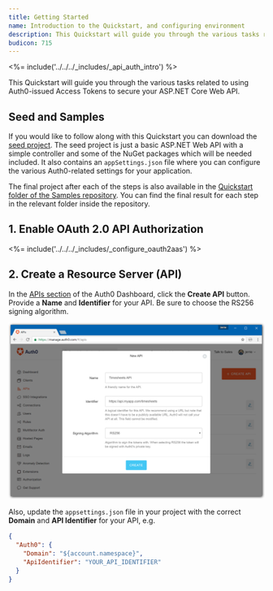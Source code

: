 ```yaml
---
title: Getting Started
name: Introduction to the Quickstart, and configuring environment
description: This Quickstart will guide you through the various tasks related to using Auth0-issued access tokens to secure your ASP.NET Core Web API.
budicon: 715
---
```


<%= include('../../../_includes/_api_auth_intro') %>

This Quickstart will guide you through the various tasks related to using Auth0-issued Access Tokens to secure your ASP.NET Core Web API.

## Seed and Samples

If you would like to follow along with this Quickstart you can download the [seed project](https://github.com/auth0-samples/auth0-aspnetcore-webapi-samples/tree/master/Quickstart/00-Starter-Seed). The seed project is just a basic ASP.NET Web API with a simple controller and some of the NuGet packages which will be needed included. It also contains an `appSettings.json` file where you can configure the various Auth0-related settings for your application.

The final project after each of the steps is also available in the [Quickstart folder of the Samples repository](https://github.com/auth0-samples/auth0-aspnetcore-webapi-samples/tree/master/Quickstart). You can find the final result for each step in the relevant folder inside the repository.

## 1. Enable OAuth 2.0 API Authorization

<%= include('../../../_includes/_configure_oauth2aas') %>

## 2. Create a Resource Server (API)

In the [APIs section](${manage_url}/#/apis) of the Auth0 Dashboard, click the **Create API** button. Provide a **Name** and **Identifier** for your API. Be sure to choose the RS256 signing algorithm.

![Create API](/media/articles/server-apis/aspnet-core-webapi/create-api-rs256.png)

Also, update the `appsettings.json` file in your project with the correct **Domain** and **API Identifier** for your API, e.g.

```json
{
  "Auth0": {
    "Domain": "${account.namespace}",
    "ApiIdentifier": "YOUR_API_IDENTIFIER"
  }
}
```